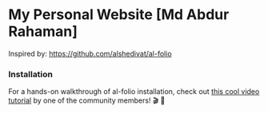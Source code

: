 # My Personal Website [Md Abdur Rahaman]

Inspired by: https://github.com/alshedivat/al-folio

### Installation

For a hands-on walkthrough of al-folio installation, check out [this cool video tutorial](https://www.youtube.com/watch?v=g6AJ9qPPoyc) by one of the community members! 🎬 🍿

